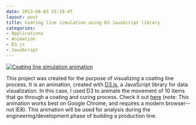 ```yaml
---
date: 2013-08-03 15:19:47
layout: post
title: Coating line simulation using D3 JavaScript library
categories:
- Applications
- Animation
- D3.js
- JavaScript
---
```


[![Coating line simulation animation]({{site.url}}/images/box-animation.png)](http://janmilosh.com/simulation)

This project was created for the purpose of visualizing a coating line process. It is an animation, created with [D3.js](http://d3.js), a JavaScript library for data visualization. In this case, I used D3 to animate the movement of 10 items that go through a coating and curing process. Check it out [here](http://janmilosh.com/simulation) (note: This animation works best on Google Chrome, and requires a modern browser--not IE8). This animation will be used for analysis during the engineering/development phase of building a production line.
